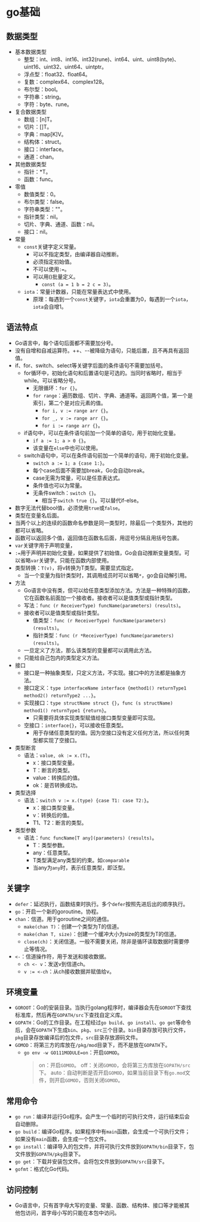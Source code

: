 # go基础

## 数据类型

- 基本数据类型
  - 整型：int、int8、int16、int32(rune)、int64、uint、uint8(byte)、uint16、uint32、uint64、uintptr。
  - 浮点型：float32、float64。
  - 复数：complex64、complex128。
  - 布尔型：bool。
  - 字符串：string。
  - 字符：byte、rune。
- 复合数据类型
  - 数组：[n]T。
  - 切片：[]T。
  - 字典：map[K]V。
  - 结构体：struct。
  - 接口：interface。
  - 通道：chan。
- 其他数据类型
  - 指针：*T。
  - 函数：func。
- 零值
  - 数值类型：0。
  - 布尔类型：false。
  - 字符串类型：""。
  - 指针类型：nil。
  - 切片、字典、通道、函数：nil。
  - 接口：nil。
- 常量
  - `const`关键字定义常量。
    - 可以不指定类型，由编译器自动推断。
    - 必须指定初始值。
    - 不可以使用`:=`。
    - 可以用()批量定义。
      - `const (a = 1 b = 2 c = 3)`。
  - `iota`：常量计数器，只能在常量表达式中使用。
    - 原理：每遇到一个`const`关键字，`iota`会重置为0，每遇到一个`iota`，`iota`会自增1。

## 语法特点

- Go语言中，每个语句后面都不需要加分号。
- 没有自增和自减运算符。++、--被降级为语句，只能后置，且不再具有返回值。
- if、for、switch、select等关键字后面的条件语句不需要加括号。
  - for循环中，初始化语句和后置语句是可选的。当同时省略时，相当于while。可以省略分号。
    - 无限循环：`for {}`。
    - `for range`：遍历数组、切片、字典、通道等。返回两个值，第一个是索引，第二个是对应元素的值。
      - `for i, v := range arr {}`。
      - `for _, v := range arr {}`。
      - `for i := range arr {}`。
  - if语句中，可以在条件语句前加一个简单的语句，用于初始化变量。
    - `if a := 1; a > 0 {}`。
    - 该变量在`else`中也可以使用。
  - switch语句中，可以在条件语句前加一个简单的语句，用于初始化变量。
    - `switch a := 1; a {case 1:}`。
    - 每个case后面不需要加break，Go会自动break。
    - case无需为常量，可以是任意表达式。
    - 条件值也可以为常量。
    - 无条件switch：`switch {}`。
      - 相当于`switch true {}`。可以替代if-else。
- 数字无法代替bool值，必须使用`true`或`false`。
- 类型在变量名后面。
- 当两个以上的连续的函数命名参数是同一类型时，除最后一个类型外，其他的都可以省略。
- 函数可以返回多个值，返回值在函数名后面，用逗号分隔且用括号包裹。
- `var`关键字用于声明变量，
- `:=`用于声明并初始化变量，如果提供了初始值，Go会自动推断变量类型。可以省略`var`关键字。只能在函数内部使用。
- 类型转换：`T(v)`，将v转换为T类型。需要显式指定。
  - 当一个变量为指针类型时，其调用成员时可以省略`*`，go会自动解引用。
- 方法
  - Go语言中没有类，但可以给任意类型添加方法。方法是一种特殊的函数，它在函数名前面加一个接收者。接收者可以是值类型或指针类型。
  - 写法：`func (r ReceiverType) funcName(parameters) (results)`。
  - 接收者可以是值类型或指针类型。
    - 值类型：`func (r ReceiverType) funcName(parameters) (results)`。
    - 指针类型：`func (r *ReceiverType) funcName(parameters) (results)`。
  - 一旦定义了方法，那么该类型的变量都可以调用此方法。
  - 只能给自己包内的类型定义方法。
- 接口
  - 接口是一种抽象类型，只定义方法，不实现。接口中的方法都是抽象方法。
  - 接口定义：`type interfaceName interface {method1() returnType1 method2() returnType2 ...}`。
  - 实现接口：`type structName struct {}`，`func (s structName) method1() returnType1 {return}`。
    - 只需要将具体实现类型赋值给接口类型变量即可实现。
  - 空接口：`interface{}`，可以接收任意类型。
    - 用于存储任意类型的值。因为空接口没有定义任何方法，所以任何类型都实现了空接口。
- 类型断言
  - 语法：`value, ok := x.(T)`。
    - x：接口类型变量。
    - T：断言的类型。
    - value：转换后的值。
    - ok：是否转换成功。
- 类型选择
  - 语法：`switch v := x.(type) {case T1: case T2:}`。
    - x：接口类型变量。
    - v：转换后的值。
    - T1、T2：断言的类型。
- 类型参数
  - 语法：`func funcName[T any](parameters) (results)`。
    - T：类型参数。
    - any：任意类型。
    - T类型满足any类型的约束。如`comparable`
    - 当any为`any`时，表示任意类型，即泛型。

## 关键字

- `defer`：延迟执行，函数结束时执行。多个`defer`按照先进后出的顺序执行。
- `go`：开启一个新的goroutine。协程。
- `chan`：信道。用于goroutine之间的通信。
  - `make(chan T)`：创建一个类型为T的信道。
  - `make(chan T, size)`：创建一个缓冲大小为size的类型为T的信道。
  - `close(ch)`：关闭信道。一般不需要关闭，除非是循环读取数据时需要停止等情况。
- `<-`：信道操作符，用于发送和接收数据。
  - `ch <- v`：发送v到信道ch。
  - `v := <-ch`：从ch接收数据并赋值给v。

## 环境变量

- `GOROOT`：Go的安装目录。当执行golang程序时，编译器会先在`GOROOT`下查找标准库，然后再在`GOPATH/src`下查找自定义库。
- `GOPATH`：Go的工作目录。在工程经过`go build`、`go install`、`go get`等命令后，会在`GOPATH`下生成`bin`、`pkg`、`src`三个目录。`bin`目录存放可执行文件，`pkg`目录存放编译后的包文件，`src`目录存放源码文件。
- `GOMOD`：将第三方的库放在`/pkg/mod`目录下，而不是放在`GOPATH`下。
  - `go env -w GO111MODULE=on`：开启`GOMOD`。
    > on：开启`GOMOD`。
    > off：关闭`GOMOD`，会将第三方库放在`GOPATH/src`下。
    > auto：自动判断是否开启`GOMOD`，如果当前目录下有`go.mod`文件，则开启`GOMOD`，否则关闭`GOMOD`。

## 常用命令

- `go run`：编译并运行Go程序。会产生一个临时的可执行文件，运行结束后会自动删除。
- `go build`：编译Go程序。如果程序中有`main`函数，会生成一个可执行文件；如果没有`main`函数，会生成一个包文件。
- `go install`：编译导入的包文件，并将可执行文件放到`GOPATH/bin`目录下，包文件放到`GOPATH/pkg`目录下。
- `go get`：下载并安装包文件。会将包文件放到`GOPATH/src`目录下。
- `gofmt`：格式化Go代码。

## 访问控制

- Go语言中，只有首字母大写的变量、常量、函数、结构体、接口等才能被其他包访问，首字母小写的只能在本包中访问。
